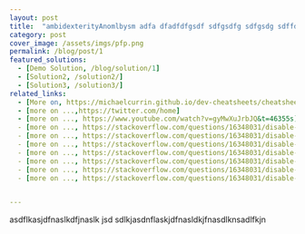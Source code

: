 ```yaml
---
layout: post
title:  "ambidexterityAnomlbysm adfa dfadfdfgsdf sdfgsdfg sdfgsdg sdffdg sdfd"
category: post
cover_image: /assets/imgs/pfp.png
permalink: /blog/post/1
featured_solutions:
  - [Demo Solution, /blog/solution/1]
  - [Solution2, /solution2/]
  - [Solution3, /solution3/]
related_links:
  - [More on, https://michaelcurrin.github.io/dev-cheatsheets/cheatsheets/jekyll/liquid/conditionals/non-empty.html]
  - [more on ...,https://twitter.com/home]
  - [more on ..., https://www.youtube.com/watch?v=gyMwXuJrbJQ&t=46355s]
  - [more on ..., https://stackoverflow.com/questions/16348031/disable-scrolling-when-touch-moving-certain-element]
  - [more on ..., https://stackoverflow.com/questions/16348031/disable-scrolling-when-touch-moving-certain-element]
  - [more on ..., https://stackoverflow.com/questions/16348031/disable-scrolling-when-touch-moving-certain-element]
  - [more on ..., https://stackoverflow.com/questions/16348031/disable-scrolling-when-touch-moving-certain-element]
  - [more on ..., https://stackoverflow.com/questions/16348031/disable-scrolling-when-touch-moving-certain-element]
  - [more on ..., https://stackoverflow.com/questions/16348031/disable-scrolling-when-touch-moving-certain-element]
  - [more on ..., https://stackoverflow.com/questions/16348031/disable-scrolling-when-touch-moving-certain-element]


---
```



asdflkasjdfnaslkdfjnaslk jsd sdlkjasdnflaskjdfnasldkjfnasdlknsadlfkjn